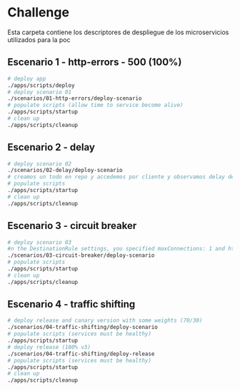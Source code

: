 # Challenge
Esta carpeta contiene los descriptores de despliegue de los microservicios utilizados para la poc

## Escenario 1 - http-errors - 500 (100%)
``` bash
# deploy app
./apps/scripts/deploy
# deploy scenario 01
./scenarios/01-http-errors/deploy-scenario
# populate scripts (allow time to service become alive)
./apps/scripts/startup
# clean up
./apps/scripts/cleanup
```

## Escenario 2 - delay
``` bash
# deploy scenario 02
./scenarios/02-delay/deploy-scenario
# creamos un todo en repo y accedemos por cliente y observamos delay de 3s 80% (inspect, network view)
# populate scripts
./apps/scripts/startup
# clean up
./apps/scripts/cleanup
```

## Escenario 3 - circuit breaker
``` bash
# deploy scenario 03
#n the DestinationRule settings, you specified maxConnections: 1 and http1MaxPendingRequests: 1. These rules indicate that if you exceed more than one connection and request concurrently, you should see some failures when the istio-proxy opens the circuit for further requests and connections.
./scenarios/03-circuit-breaker/deploy-scenario
# populate scripts
./apps/scripts/startup
# clean up
./apps/scripts/cleanup
```

## Escenario 4 - traffic shifting
``` bash
# deploy release and canary version with some weights (70/30)
./scenarios/04-traffic-shifting/deploy-scenario
# populate scripts (services must be healthy)
./apps/scripts/startup
# deploy release (100% v3)
./scenarios/04-traffic-shifting/deploy-release
# populate scripts (services must be healthy)
./apps/scripts/startup
# clean up
./apps/scripts/cleanup
```
